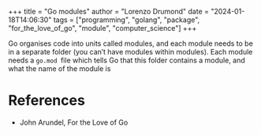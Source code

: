 +++
title = "Go modules"
author = "Lorenzo Drumond"
date = "2024-01-18T14:06:30"
tags = ["programming",  "golang",  "package",  "for_the_love_of_go",  "module",  "computer_science"]
+++


Go organises code into units called modules, and each module needs to be in a separate folder (you can’t have modules within modules). Each module needs a `go.mod `file which tells Go that this folder contains a module, and what the name of the module is

# References
- John Arundel, For the Love of Go
